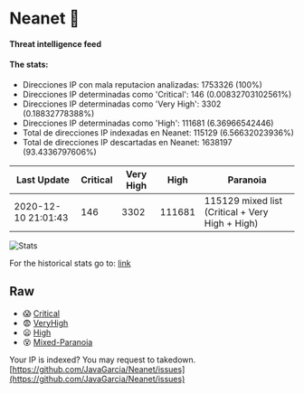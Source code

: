 # Neanet :hocho:
#### Threat intelligence feed
#### The stats:

- Direcciones IP con mala reputacion analizadas: 1753326 (100%)
- Direcciones IP determinadas como 'Critical':  146 (0.00832703102561%)
- Direcciones IP determinadas como 'Very High':  3302 (0.18832778388%)
- Direcciones IP determinadas como 'High':  111681 (6.36966542446)
- Total de direcciones IP indexadas en Neanet:  115129 (6.56632023936%)
- Total de direcciones IP descartadas en Neanet:  1638197 (93.4336797606%)

| Last Update | Critical | Very High | High | Paranoia |
| --- | --- | --- | --- | --- |
| 2020-12-10 21:01:43 | 146 | 3302 | 111681 | 115129 mixed list (Critical + Very High + High)|

![Stats](https://docs.google.com/spreadsheets/d/e/2PACX-1vSnaNMIXVabIpDJjufMlzH7poXnshF3mgd8Is1g9ytUEzVsP5my4Trn8f-xkoLLQ38xpL3HtmUexLo6/pubchart?oid=501124687&format=image)

For the historical stats go to: [link](/stats.csv)
## Raw
- :scream: [Critical](https://raw.githubusercontent.com/JavaGarcia/Neanet/master/blacklists/neanet_critical.txt)
- :fearful: [VeryHigh](https://raw.githubusercontent.com/JavaGarcia/Neanet/master/blacklists/neanet_veryHigh.txtt)
- :frowning: [High](https://raw.githubusercontent.com/JavaGarcia/Neanet/master/blacklists/neanet_high.txt)
- :dizzy_face: [Mixed-Paranoia](https://raw.githubusercontent.com/JavaGarcia/Neanet/master/blacklists/neanet_all.txt)


Your IP is indexed? You may request to takedown. [https://github.com/JavaGarcia/Neanet/issues](https://github.com/JavaGarcia/Neanet/issues)






































































































































































































































































































































































































































































































































































































































































































































































































































































































































































































































































































































































































































































































































































































































































































































































































































































































































































































































































































































































































































































































































































































































































































































































































































































































































































































































































































































































































